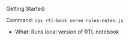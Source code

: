 Getting Started:

Command: `npx rtl-book serve roles-notes.js`

- What: Runs local version of RTL notebook
